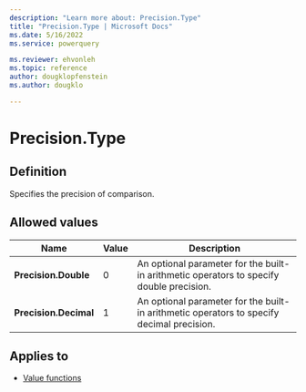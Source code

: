 ```yaml
---
description: "Learn more about: Precision.Type"
title: "Precision.Type | Microsoft Docs"
ms.date: 5/16/2022
ms.service: powerquery

ms.reviewer: ehvonleh
ms.topic: reference
author: dougklopfenstein
ms.author: dougklo

---
```

# Precision.Type

## Definition

Specifies the precision of comparison.

## Allowed values

|Name|Value|Description|
| ------- | --- | ----------- |
|**Precision.Double**|0|An optional parameter for the built-in arithmetic operators to specify double precision.|
|**Precision.Decimal**|1|An optional parameter for the built-in arithmetic operators to specify decimal precision.|

## Applies to

* [Value functions](value-functions.md)
